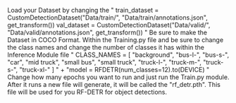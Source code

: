 Load your Dataset by changing the
"
train_dataset = CustomDetectionDataset("Data/train/", "Data/train/annotations.json", get_transform())
val_dataset = CustomDetectionDataset("Data/valid/", "Data/valid/annotations.json", get_transform())
"
Be sure to make the Dataset in COCO Format.
Within the Training.py file and be sure to change the class names and change the number of classes it has within the Inference Module file
"
CLASS_NAMES = [
    "background",
    "bus-l-",
    "bus-s-",
    "car",
    "mid truck",
    "small bus",
    "small truck",
    "truck-l-",
    "truck-m-",
    "truck-s-",
    "truck-xl-"
]
"
+
"model = RFDETR(num_classes=12).to(DEVICE)   "
Change how many epochs you want to run and just run the Train.py module.
After it runs a new file will generate, it will be called the "rf_detr.pth". This file will be used for you RF-DETR for object detections.
